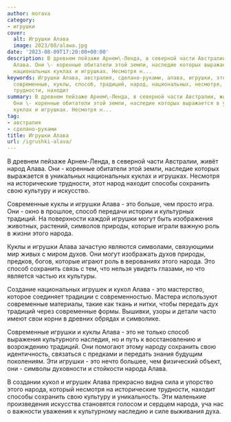 ```yaml
---
author: morava
category:
- игрушки
cover:
  alt: Игрушки Алава
  image: 2023/08/alawa.jpg
date: '2023-08-09T17:20:00+00:00'
description: В древнем пейзаже Арнем\-Ленда, в северной части Австралии, живёт народ
  Алава. Они \- коренные обитатели этой земли, наследие которых выражается в уникальных
  национальных куклах и игрушках. Несмотря н...
keywords: Игрушки Алава, австралия, сделано-руками, алава, игрушки, это, народа, сохранить,
  современные, куклы, способ, традиций, народ, национальных, несмотря, исторические,
  трудности, находит
summary: В древнем пейзаже Арнем\-Ленда, в северной части Австралии, живёт народ Алава.
  Они \- коренные обитатели этой земли, наследие которых выражается в уникальных национальных
  куклах и игрушках. Несмотря н...
tag:
- австралия
- сделано-руками
title: Игрушки Алава
url: /igrushki-alava/
---
```


В древнем пейзаже Арнем\-Ленда, в северной части Австралии, живёт народ Алава. Они \- коренные обитатели этой земли, наследие которых выражается в уникальных национальных куклах и игрушках. Несмотря на исторические трудности, этот народ находит способы сохранить свою культуру и искусство.

Современные куклы и игрушки Алава \- это больше, чем просто игра. Они \- окно в прошлое, способ передачи истории и культурных традиций. На поверхности каждой игрушки могут быть изображения животных, растений, символов природы, которые играли важную роль в жизни этого народа.

Куклы и игрушки Алава зачастую являются символами, связующими мир живых с миром духов. Они могут изображать духов природы, предков, богов, которые играют роль в верованиях этого народа. Это способ сохранить связь с тем, что нельзя увидеть глазами, но что является частью их культуры.

Создание национальных игрушек и кукол Алава \- это мастерство, которое соединяет традиции с современностью. Мастера используют современные материалы, такие как ткань и нитки, чтобы передать дух традиций через современные формы. Вышивки, узоры и детали часто имеют свои корни в древних обрядах и символике.

Современные игрушки и куклы Алава \- это не только способ выражения культурного наследия, но и путь к восстановлению и возрождению традиций. Они помогают этому народу сохранить свою идентичность, связаться с предками и передать знания будущим поколениям. Эти игрушки \- это нечто большее, чем физический объект, они \- символы духовности и стойкости народа Алава.

В создании кукол и игрушек Алава прекрасно видна сила и упорство этого народа, который несмотря на исторические трудности, находит способы сохранить свою культуру и уникальность. Эти маленькие произведения искусства становятся голосом и сердцем народа, уча нас о важности уважения к культурному наследию и силе выживания духа.